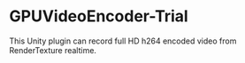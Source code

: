 # GPUVideoEncoder-Trial
This Unity plugin can record full HD h264 encoded video from RenderTexture realtime.

